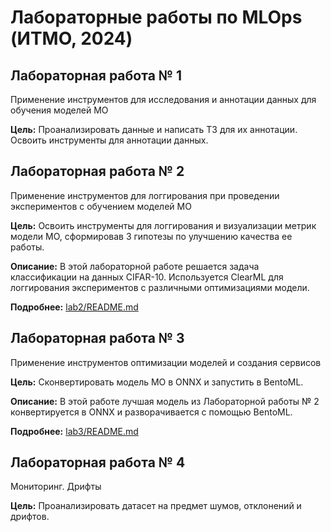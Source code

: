 # Лабораторные работы по MLOps (ИТМО, 2024)

## Лабораторная работа № 1

Применение инструментов для исследования и аннотации данных для обучения моделей МО

**Цель:** Проанализировать данные и написать ТЗ для их аннотации. Освоить инструменты для аннотации данных.



## Лабораторная работа № 2

Применение инструментов для логгирования при проведении экспериментов с обучением моделей МО

**Цель:** Освоить инструменты для логгирования и визуализации метрик модели МО, сформировав 3 гипотезы по улучшению качества ее работы.

**Описание:** В этой лабораторной работе решается задача классификации на данных CIFAR-10.  Используется ClearML для логгирования экспериментов с различными оптимизациями модели.

**Подробнее:** [lab2/README.md](https://github.com/shtykinao/MLOps/tree/main/lab2)



## Лабораторная работа № 3

Применение инструментов оптимизации моделей и создания сервисов

**Цель:** Сконвертировать модель МО в ONNX и запустить в BentoML.

**Описание:**  В этой работе лучшая модель из Лабораторной работы № 2 конвертируется в ONNX и разворачивается с помощью BentoML.

**Подробнее:** [lab3/README.md](https://github.com/shtykinao/MLOps/tree/main/lab3) 


## Лабораторная работа № 4

Мониторинг. Дрифты

**Цель:** Проанализировать датасет на предмет шумов, отклонений и дрифтов.